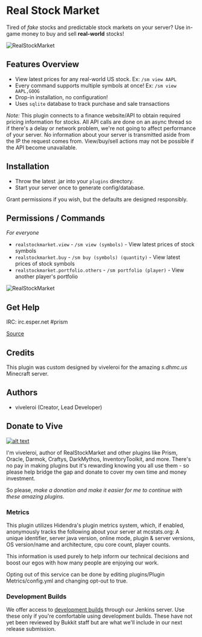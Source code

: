 # Real Stock Market

Tired of *fake* stocks and predictable stock markets on your server? Use in-game money to buy and sell **real-world** stocks! 

![RealStockMarket](http://dhmc.us.s3.amazonaws.com/realstockmarket_1.jpg)

## Features Overview

- View latest prices for any real-world US stock. Ex: `/sm view AAPL`
- Every command supports multiple symbols at once! Ex: `/sm view AAPL,GOOG`
- Drop-in installation, no configuration!
- Uses `sqlite` database to track purchase and sale transactions

*Note:* This plugin connects to a finance website/API to obtain required pricing information for stocks. All API calls are done on an async thread so if there's a delay or network problem, we're not going to affect performance of your server. No information about your server is transmitted aside from the IP the request comes from. View/buy/sell actions may not be possible if the API become unavailable.

## Installation

- Throw the latest .jar into your `plugins` directory. 
- Start your server once to generate config/database.

Grant permissions if you wish, but the defaults are designed responsibly.


## Permissions / Commands

*For everyone*

- `realstockmarket.view` - `/sm view (symbols)` - View latest prices of stock symbols
- `realstockmarket.buy` - `/sm buy (symbols) (quantity)` - View latest prices of stock symbols
- `realstockmarket.portfolio.others` - `/sm portfolio (player)` - View another player's portfolio

![RealStockMarket](http://dhmc.us.s3.amazonaws.com/realstockmarket_2.jpg)


## Get Help

IRC: irc.esper.net #prism

[Source](https://github.com/prism/RealStockMarket)    
           
## Credits

This plugin was custom designed by viveleroi for the amazing *s.dhmc.us* Minecraft server.


## Authors

- viveleroi (Creator, Lead Developer)

## Donate to Vive

[![alt text][2]][1]

  [1]: https://www.paypal.com/cgi-bin/webscr?return=http%3A%2F%2Fdev.bukkit.org%2Fserver-mods%2Fprism%2F&cn=Add+special+instructions+to+the+addon+author%28s%29&business=botsko%40gmail.com&bn=PP-DonationsBF%3Abtn_donateCC_LG.gif%3ANonHosted&cancel_return=http%3A%2F%2Fdev.bukkit.org%2Fserver-mods%2Fprism%2F&lc=US&item_name=Prism+%28from+Bukkit.org%29&cmd=_donations&rm=1&no_shipping=1&currency_code=USD
  [2]: http://botsko.s3.amazonaws.com/paypal_donate.gif

I'm viveleroi, author of RealStockMarket and other plugins like Prism, Oracle, Darmok, Craftys, DarkMythos, InventoryToolkit, and more. There's no pay in making plugins but it's rewarding knowing you all use them - so please help bridge the gap and donate to cover my own time and money investment.

So please, *make a donation and make it easier for me to continue with these amazing plugins*.


### Metrics

This plugin utilizes Hidendra's plugin metrics system, which, if enabled, anonymously tracks the following about your server at mcstats.org: A unique identifier, server java version, online mode, plugin & server versions, OS version/name and architecture, cpu core count, player counts. 

This information is used purely to help inform our technical decisions and boost our egos with how many people are enjoying our work.

Opting out of this service can be done by editing plugins/Plugin Metrics/config.yml and changing opt-out to true.


### Development Builds

We offer access to [development builds](http://dhmc.us:8080/job/RealStockMarket/) through our Jenkins server. Use these only if you're comfortable using development builds. These have not yet been reviewed by Bukkit staff but are what we'll include in our next release submission.


